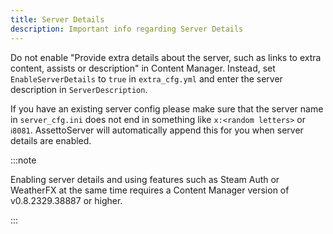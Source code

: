 ```yaml
---
title: Server Details
description: Important info regarding Server Details
---
```


Do not enable "Provide extra details about the server, such as links to extra content, assists or description" in Content Manager.
Instead, set `EnableServerDetails` to `true` in `extra_cfg.yml` and enter the server description in `ServerDescription`.

If you have an existing server config please make sure that the server name in `server_cfg.ini` does not end in something like `x:<random letters>` or `ℹ8081`. AssettoServer will automatically append this for you when server details are enabled.

:::note

Enabling server details and using features such as Steam Auth or WeatherFX at the same time requires a Content Manager version of v0.8.2329.38887 or higher.

:::